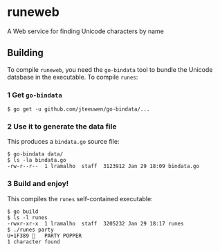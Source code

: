 # runeweb
A Web service for finding Unicode characters by name

## Building

To compile `runeweb`, you need the `go-bindata` tool to bundle the Unicode database in the executable. To compile `runes`:

### 1 Get `go-bindata`

```
$ go get -u github.com/jteeuwen/go-bindata/...
```

### 2 Use it to generate the data file

This produces a `bindata.go` source file:

```
$ go-bindata data/
$ ls -la bindata.go
-rw-r--r--  1 lramalho  staff  3123912 Jan 29 18:09 bindata.go
```

### 3 Build and enjoy!

This compiles the `runes` self-contained executable:

```
$ go build
$ ls -l runes
-rwxr-xr-x  1 lramalho  staff  3205232 Jan 29 18:17 runes
$ ./runes party
U+1F389	🎉	PARTY POPPER
1 character found
```
